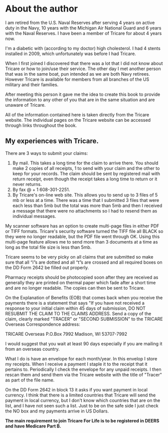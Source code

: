 # About the author

I am retired from the U.S. Naval Reserves after serving 4 years on
active duty in the Navy, 10 years with the Michigan Air National Guard and 6 years
with the Naval Reserves.  I have been a member of Tricare for about
4 years now.

I'm a diabetic with (according to my doctor) high cholesterol. I had 4
stents installed in 2009, which unfortunately was before I had Tricare.

When I first joined I discovered that there was a lot that I did not
know about Tricare or how to join/use their service.  The other
day I met another person that was in the same boat, pun intended as
we are both Navy retirees.  However Tricare is available for members
from all branches of the US military and their families.

After meeting this person it gave me the idea to create this book
to provide the information to any other of you that are in the same situation
and are unaware of Tricare.

All of the information contained here is taken directly from the
Tricare website.  The individual pages on the Tricare website can be
accessed through links throughout the book.

## My experiences with Tricare.

There are 3 ways to submit your claims:

1. By mail.  This takes a long time for the claim to arrive there.
You should make 2 copies of all receipts, 1 to send with your claim
and the other to keep for your records.  The claim should be sent by
registered mail with return receipt, even though the receipt takes a
long time to return or it never returns.
2. By fax @ + 1 608-301-2251.
3. By Tricare's on-line web site.  This allows you to send up to 3
files of 5 mb or less at a time. There was a time that I submitted 3 files that were each less than 5mb but the total was more than 5mb and then I received a message that there were no attachments so I had to resend them as individual messages.

My scanner software has an option to create multi-page files in
either PDF or TIFF formats. Tricare's security software turned the
TIFF file all BLACK so they were no longer readable, but the PDF file
went through OK. Using this multi-page feature allows me to send more
than 3 documents at a time as long as the total file size is less than 5mb.

Tricare seems to be very picky on all claims that are submitted so
make sure that all “i”s are dotted and all “t”s are crossed and all
required boxes on the DD Form 2642 be filled out properly.

Pharmacy receipts should be photocopied soon after they are received
as generally they are printed on thermal paper which fade after a
short time and are no longer readable.  The copies can then be sent to Tricare.

On the Explanation of Benefits (EOB) that comes back when you receive the payments there is a statement that says "If you have not received a response to your initial claim within 45 days of submission, DO NOT RESUBMIT THE CLAIM TO THE CLAIMS ADDRESS. Send a copy of the claim, clearly marked "TRACER" or "SECOND SUBMISSION" to the TRICARE Overseas Correspondence address:

TRICARE Overseas
P.O.Box 7992
Madison, WI 53707-7992

I would suggest that you wait at least 90 days especially if you are mailing it from an overseas country.

What I do is have an envelope for each month/year. In this envelop I store my receipts.  When I receive a payment I staple it to the receipt that it pertains to.  Periodically I check the envelope for any unpaid receipts. I then rescan them and send them via the Tricare website with the title of "Tracer" as part of the file name.

On the DD Form 2642 in block 13 it asks if you want payment in local currency. I think that there is a limited countries that Tricare will send the payment in local currency, but I don't know which countries that are on the list, and I have not seen such a list. Just to be on the safe side I just check the NO box and my payments arrive in US Dollars.

**The main requirement to join Tricare For Life is to be registered in
DEERS and have Medicare Part B.**
